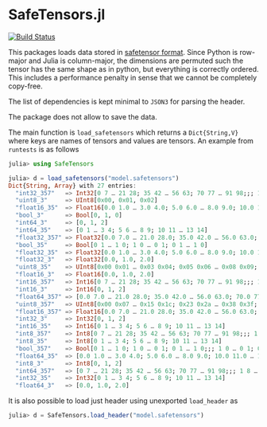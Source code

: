# SafeTensors.jl


[![Build Status](https://github.com/Pevnak/SafeTensors.jl/actions/workflows/CI.yml/badge.svg?branch=main)](https://github.com/Pevnak/SafeTensors.jl/actions/workflows/CI.yml?query=branch%3Amain)

This packages loads data stored in [safetensor format](https://huggingface.co/docs/safetensors/index). 
Since Python is row-major and Julia is column-major, the dimensions are permuted such the tensor has the same shape as in python, but everything is correctly ordered. This includes a performance penalty in sense that we cannot be completely copy-free.

The list of dependencies is kept minimal to `JSON3` for parsing the header.

The package does not allow to save the data.

The main function is `load_safetensors` which returns a `Dict{String,V}` where keys are names of tensors and values are tensors. An example from `runtests` is as follows
```julia
julia> using SafeTensors

julia> d = load_safetensors("model.safetensors")
Dict{String, Array} with 27 entries:
  "int32_357"   => Int32[0 7 … 21 28; 35 42 … 56 63; 70 77 … 91 98;;; 1 8 … 22 29…
  "uint8_3"     => UInt8[0x00, 0x01, 0x02]
  "float16_35"  => Float16[0.0 1.0 … 3.0 4.0; 5.0 6.0 … 8.0 9.0; 10.0 11.0 … 13.0…
  "bool_3"      => Bool[0, 1, 0]
  "int64_3"     => [0, 1, 2]
  "int64_35"    => [0 1 … 3 4; 5 6 … 8 9; 10 11 … 13 14]
  "float32_357" => Float32[0.0 7.0 … 21.0 28.0; 35.0 42.0 … 56.0 63.0; 70.0 77.0 …
  "bool_35"     => Bool[0 1 … 1 0; 1 0 … 0 1; 0 1 … 1 0]
  "float32_35"  => Float32[0.0 1.0 … 3.0 4.0; 5.0 6.0 … 8.0 9.0; 10.0 11.0 … 13.0…
  "float32_3"   => Float32[0.0, 1.0, 2.0]
  "uint8_35"    => UInt8[0x00 0x01 … 0x03 0x04; 0x05 0x06 … 0x08 0x09; 0x0a 0x0b …
  "float16_3"   => Float16[0.0, 1.0, 2.0]
  "int16_357"   => Int16[0 7 … 21 28; 35 42 … 56 63; 70 77 … 91 98;;; 1 8 … 22 29…
  "int16_3"     => Int16[0, 1, 2]
  "float64_357" => [0.0 7.0 … 21.0 28.0; 35.0 42.0 … 56.0 63.0; 70.0 77.0 … 91.0 …
  "uint8_357"   => UInt8[0x00 0x07 … 0x15 0x1c; 0x23 0x2a … 0x38 0x3f; 0x46 0x4d …
  "float16_357" => Float16[0.0 7.0 … 21.0 28.0; 35.0 42.0 … 56.0 63.0; 70.0 77.0 …
  "int32_3"     => Int32[0, 1, 2]
  "int16_35"    => Int16[0 1 … 3 4; 5 6 … 8 9; 10 11 … 13 14]
  "int8_357"    => Int8[0 7 … 21 28; 35 42 … 56 63; 70 77 … 91 98;;; 1 8 … 22 29;…
  "int8_35"     => Int8[0 1 … 3 4; 5 6 … 8 9; 10 11 … 13 14]
  "bool_357"    => Bool[0 1 … 1 0; 1 0 … 0 1; 0 1 … 1 0;;; 1 0 … 0 1; 0 1 … 1 0; …
  "float64_35"  => [0.0 1.0 … 3.0 4.0; 5.0 6.0 … 8.0 9.0; 10.0 11.0 … 13.0 14.0]
  "int8_3"      => Int8[0, 1, 2]
  "int64_357"   => [0 7 … 21 28; 35 42 … 56 63; 70 77 … 91 98;;; 1 8 … 22 29; 36 …
  "int32_35"    => Int32[0 1 … 3 4; 5 6 … 8 9; 10 11 … 13 14]
  "float64_3"   => [0.0, 1.0, 2.0]
```

It is also possible to load just header using unexported `load_header` as 
```julia
julia> d = SafeTensors.load_header("model.safetensors")
```


